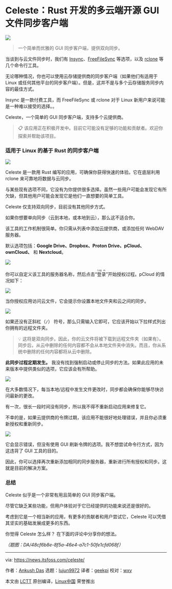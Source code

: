 [#]: subject: "Celeste: A Multi-Cloud Open-Source GUI File Sync Client in Rust"
[#]: via: "https://news.itsfoss.com/celeste/"
[#]: author: "Ankush Das https://news.itsfoss.com/author/ankush/"
[#]: collector: "lujun9972/lctt-scripts-1700446145"
[#]: translator: "geekpi"
[#]: reviewer: "wxy"
[#]: publisher: "wxy"
[#]: url: "https://linux.cn/article-16492-1.html"

Celeste：Rust 开发的多云端开源 GUI 文件同步客户端
======

![][0]

> 一个简单而优雅的 GUI 同步客户端，提供双向同步。

当谈到与云文件同步时，我们有 [Insync][1]、[FreeFileSync][2] 等选项，以及 [rclone][3] 等几个命令行工具。

无论哪种情况，你也可以使用云存储提供商的同步客户端（如果他们有适用于 Linux 或任何其他平台的同步客户端）。但是，这并不是与多个云存储服务同步内容的最佳方式。

Insync 是一款付费工具，而 FreeFileSync 或 rclone 对于 Linux 新用户来说可能是一种难以接受的选择。。

Celeste，一个简单的 GUI 同步客户端，支持多个云提供商。

> 📋 该应用正在积极开发中。目前它可能没有足够的功能和贡献者。欢迎你探索并帮助该项目。

### 适用于 Linux 的基于 Rust 的同步客户端

![][4]

Celeste 是一款用 Rust 编写的应用，可确保你获得快速的体验。它在底层利用 rclone 来可靠地将数据与云同步。

与某些现有选项不同，它没有为你提供很多选择。虽然一些用户可能会发现它有所欠缺，但其他用户可能会发现它是他们一直想要的简单工具。

Celeste 仅支持双向同步，目前没有其他同步方式。

如果你想要单向同步（云到本地，或本地到云），那么这不适合你。

该工具的工作机制很简单。你只需从列表中添加云提供商，或添加任何 WebDAV 服务器。

默认选项包括：**Google Drive、Dropbox、Proton Drive、pCloud、ownCloud、** 和 **Nextcloud**。

![][5]

你可以自定义该工具的服务器名称，然后点击“<ruby>登录<rt>Log in</rt></ruby>”开始授权过程。pCloud 的情况如下：

![][6]

当你授权应用访问云文件，它会提示你设置本地文件夹和云之间的同步。

![][7]

如果还没有正斜杠（`/`） 符号，那么只需输入它即可，它应该开始以下拉样式列出你拥有的远程文件夹。

> 💡 这将是双向同步。因此，你的云文件将被下载到远程文件夹（如果有）。同步后，从云中删除的任何内容都不会从本地文件夹中消失。而且，你从系统中删除的任何内容都将从云中删除。

**此同步过程定期发生。** 我没有找到强制启动或停止同步的方法。如果此应用的未来版本中提供类似的选项，它应该会有所帮助。

![][8]

在大多数情况下，每当本地/远程中发生文件更改时，同步都会确保你能够尽快访问最新的更改。

有一次，很长一段时间没有同步，所以我不得不重新启动应用来修复它。

不幸的是，如果云提供商的令牌过期，该应用不能很好地处理错误，并且你必须重新授权和重新同步。

![][9]

它会显示错误，但没有使用 GUI 刷新令牌的选项。我不想尝试命令行方式，因为这违背了 GUI 工具的目的。

因此，你可以选择再次重新添加相同的同步服务器，重新进行所有授权和同步。这就是目前的解决方案。

### 总结

Celeste 似乎是一个非常有用且简单的 GUI 同步客户端。

尽管它缺乏某些功能，但用户体验对于它已经提供的功能来说还是很好的。

考虑到它是一个相当新的应用，有更多的贡献者和用户尝试它，Celeste 可以凭借其坚实的基础发展成更多的东西。

你觉得 Celeste 怎么样？ 在下面的评论中分享你的想法。

*（题图：DA/48cf6b8e-8f5a-46e4-a7c1-50fe1cfd068f）*

--------------------------------------------------------------------------------

via: https://news.itsfoss.com/celeste/

作者：[Ankush Das][a]
选题：[lujun9972][b]
译者：[geekpi](https://github.com/geekpi)
校对：[wxy](https://github.com/wxy)

本文由 [LCTT](https://github.com/LCTT/TranslateProject) 原创编译，[Linux中国](https://linux.cn/) 荣誉推出

[a]: https://news.itsfoss.com/author/ankush/
[b]: https://github.com/lujun9972
[1]: https://itsfoss.com/insync-linux-review/
[2]: https://itsfoss.com/freefilesync/
[3]: https://itsfoss.com/use-onedrive-linux-rclone/
[4]: https://news.itsfoss.com/content/images/2023/12/celeste.png
[5]: https://news.itsfoss.com/content/images/2023/12/celeste-options.png
[6]: https://news.itsfoss.com/content/images/2023/12/celeste-pcloud.png
[7]: https://news.itsfoss.com/content/images/2023/12/celeste-sync-location.png
[8]: https://news.itsfoss.com/content/images/2023/12/celeste-gui-sync-check.png
[9]: https://news.itsfoss.com/content/images/2023/12/celeste-dropbox-error.png
[10]: https://itsfoss.com/content/images/size/w256h256/2022/12/android-chrome-192x192.png
[0]: https://img.linux.net.cn/data/attachment/album/202312/20/210937s96kbwwycd71ciiu.jpg